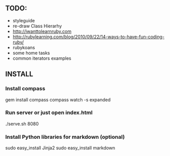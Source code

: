 
## TODO:
  - styleguide
  - re-draw Class Hierarhy 
  - http://iwanttolearnruby.com
  - http://rubylearning.com/blog/2010/09/22/14-ways-to-have-fun-coding-ruby/
  - rubykoans
  - some home tasks
  - common iterators examples










## INSTALL

### Install compass

gem install compass
compass watch -s expanded

### Run server or just open index.html
./serve.sh 8080

### Install Python libraries for markdown (optional)
sudo easy_install Jinja2
sudo easy_install markdown


